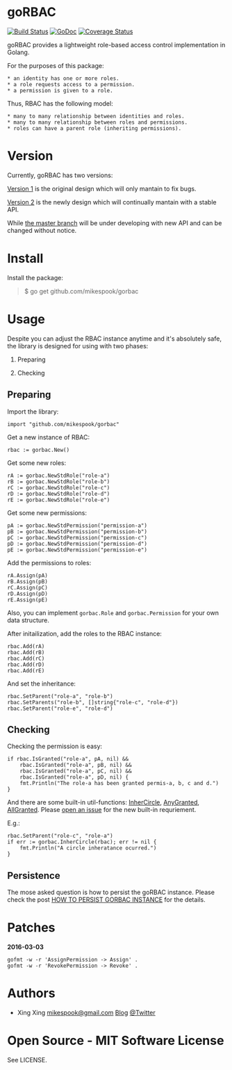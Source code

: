 goRBAC 
======

[![Build Status](https://travis-ci.org/mikespook/gorbac.png?branch=master)](https://travis-ci.org/mikespook/gorbac)
[![GoDoc](https://godoc.org/github.com/mikespook/gorbac?status.png)](https://godoc.org/github.com/mikespook/gorbac)
[![Coverage Status](https://coveralls.io/repos/github/mikespook/gorbac/badge.svg?branch=master)](https://coveralls.io/github/mikespook/gorbac?branch=master)

goRBAC provides a lightweight role-based access control implementation
in Golang.

For the purposes of this package:

	* an identity has one or more roles.
	* a role requests access to a permission.
	* a permission is given to a role.

Thus, RBAC has the following model:

	* many to many relationship between identities and roles.
	* many to many relationship between roles and permissions.
	* roles can have a parent role (inheriting permissions).

Version
=======

Currently, goRBAC has two versions:

[Version 1](https://github.com/mikespook/gorbac/tree/v1.dev) is the original design which will only mantain to fix bugs.

[Version 2](https://github.com/mikespook/gorbac/tree/v2.dev) is the newly design which will continually mantain with a stable API.

While [the master branch](https://github.com/mikespook/gorbac) will be under developing with new API and can be changed without notice.


Install
=======

Install the package:

> $ go get github.com/mikespook/gorbac
	
Usage
=====

Despite you can adjust the RBAC instance anytime and it's absolutely safe, the library is designed for using with two phases:

1. Preparing

2. Checking

Preparing
---------

Import the library:

	import "github.com/mikespook/gorbac"

Get a new instance of RBAC:

	rbac := gorbac.New()

Get some new roles:

	rA := gorbac.NewStdRole("role-a")
	rB := gorbac.NewStdRole("role-b")
	rC := gorbac.NewStdRole("role-c")
	rD := gorbac.NewStdRole("role-d")
	rE := gorbac.NewStdRole("role-e")

Get some new permissions:

	pA := gorbac.NewStdPermission("permission-a")
	pB := gorbac.NewStdPermission("permission-b")
	pC := gorbac.NewStdPermission("permission-c")
	pD := gorbac.NewStdPermission("permission-d")
	pE := gorbac.NewStdPermission("permission-e")

Add the permissions to roles:

	rA.Assign(pA)
	rB.Assign(pB)
	rC.Assign(pC)
	rD.Assign(pD)
	rE.Assign(pE)

Also, you can implement `gorbac.Role` and `gorbac.Permission` for your own data structure.

After initailization, add the roles to the RBAC instance:

	rbac.Add(rA)
	rbac.Add(rB)
	rbac.Add(rC)
	rbac.Add(rD)
	rbac.Add(rE)

And set the inheritance:

	rbac.SetParent("role-a", "role-b")
	rbac.SetParents("role-b", []string{"role-c", "role-d"})
	rbac.SetParent("role-e", "role-d")

Checking
--------

Checking the permission is easy:

	if rbac.IsGranted("role-a", pA, nil) &&
		rbac.IsGranted("role-a", pB, nil) &&
		rbac.IsGranted("role-a", pC, nil) &&
		rbac.IsGranted("role-a", pD, nil) {
		fmt.Println("The role-a has been granted permis-a, b, c and d.")
	}


And there are some built-in util-functions: 
[InherCircle](https://godoc.org/github.com/mikespook/gorbac#InherCircle),
[AnyGranted](https://godoc.org/github.com/mikespook/gorbac#AnyGranted), 
[AllGranted](https://godoc.org/github.com/mikespook/gorbac#AllGranted). 
Please [open an issue](https://github.com/mikespook/gorbac/issues/new) 
for the new built-in requriement.

E.g.:

	rbac.SetParent("role-c", "role-a")
	if err := gorbac.InherCircle(rbac); err != nil {
		fmt.Println("A circle inheratance ocurred.")
	}

Persistence
-----------

The mose asked question is how to persist the goRBAC instance. Please check the post [HOW TO PERSIST GORBAC INSTANCE](https://mikespook.com/2017/04/how-to-persist-gorbac-instance/) for the details.

Patches
=======

__2016-03-03__

    gofmt -w -r 'AssignPermission -> Assign' .
	gofmt -w -r 'RevokePermission -> Revoke' .


Authors
=======

 * Xing Xing <mikespook@gmail.com> [Blog](http://mikespook.com) 
[@Twitter](http://twitter.com/mikespook)

Open Source - MIT Software License
==================================

See LICENSE.
